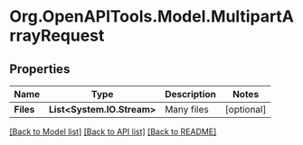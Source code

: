 # Org.OpenAPITools.Model.MultipartArrayRequest

## Properties

Name | Type | Description | Notes
------------ | ------------- | ------------- | -------------
**Files** | **List&lt;System.IO.Stream&gt;** | Many files | [optional] 

[[Back to Model list]](../README.md#documentation-for-models) [[Back to API list]](../README.md#documentation-for-api-endpoints) [[Back to README]](../README.md)

